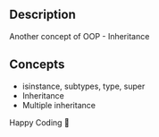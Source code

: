 ## Description
Another concept of OOP - Inheritance

## Concepts
- isinstance, subtypes, type, super
- Inheritance
- Multiple inheritance

Happy Coding 🥂

